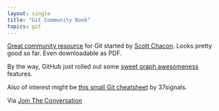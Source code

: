 ```yaml
---
layout: single
title: "Git Community Book"
topics: git
---
```

[Great community resource](http://book.git-scm.com/) for Git started by [Scott Chacon](http://jointheconversation.org). Looks pretty good so far. Even downloadable as PDF.

By the way, GitHub just rolled out some [sweet graph awesomeness](http://github.com/blog/159-one-more-thing) features.

Also of interest might be [this small Git cheatsheet](https://37s.backpackit.com/pub/1465067) by 37signals.

Via [Join The Conversation](http://jointheconversation.org/2008/09/05/git-community-book/)